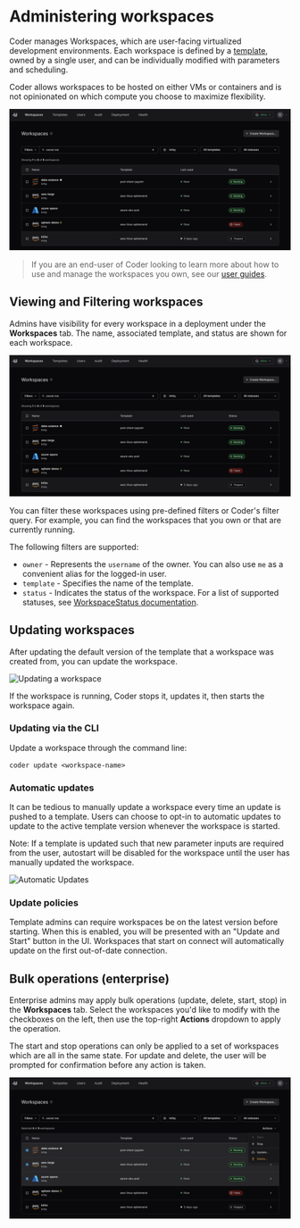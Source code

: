 # Administering workspaces

<!--
Layout of admin/workspaces/

README.md
lifecycle.md
update-policies.md
multiple-agents.md
auditing.md
 -->

Coder manages Workspaces, which are user-facing virtualized development environments. Each workspace is defined by a [template](../templates/README.md), owned by a single user, and can be individually modified with parameters and scheduling.

Coder allows workspaces to be hosted on either VMs or containers and is not opinionated on which compute you choose to maximize flexibility.

![Example workspace view](../../images/user-guides/workspace-list-ui.png)

> If you are an end-user of Coder looking to learn more about how to use and manage the workspaces you own, see our [user guides](../../user-guides/README.md).

## Viewing and Filtering workspaces

Admins have visibility for every workspace in a deployment under the **Workspaces** tab. The name, associated template, and status are shown for each workspace.

![Workspace listing UI](../../images/user-guides/workspace-list-ui.png)

You can filter these workspaces using pre-defined filters or
Coder's filter query. For example, you can find the workspaces that you own or
that are currently running.

The following filters are supported:

- `owner` - Represents the `username` of the owner. You can also use `me` as a
  convenient alias for the logged-in user.
- `template` - Specifies the name of the template.
- `status` - Indicates the status of the workspace. For a list of supported
  statuses, see
  [WorkspaceStatus documentation](https://pkg.go.dev/github.com/coder/coder/codersdk#WorkspaceStatus).

## Updating workspaces

After updating the default version of the template that a workspace was created
from, you can update the workspace.

<!-- TODO: Update screenshot -->

![Updating a workspace](../../images/workspace-update.png)

If the workspace is running, Coder stops it, updates it, then starts the workspace again.

### Updating via the CLI

Update a workspace through the command line:

```shell
coder update <workspace-name>
```

### Automatic updates

It can be tedious to manually update a workspace every time an update is pushed
to a template. Users can choose to opt-in to automatic updates to update to the
active template version whenever the workspace is started.

Note: If a template is updated such that new parameter inputs are required from
the user, autostart will be disabled for the workspace until the user has
manually updated the workspace.

![Automatic Updates](../../images/workspace-automatic-updates.png)

### Update policies

Template admins can require workspaces be on the latest version before starting. When this is enabled, you will be presented with an "Update and Start" button in the UI. Workspaces that start on connect will automatically update on the first out-of-date connection.

<!-- TODO: Link force update policies -->

## Bulk operations (enterprise)

Enterprise admins may apply bulk operations (update, delete, start, stop) in the **Workspaces** tab. Select the workspaces you'd like to modify with the checkboxes on the left, then use the top-right **Actions** dropdown to apply the operation.

The start and stop operations can only be applied to a set of workspaces which are all in the same state. For update and delete, the user will be prompted for confirmation before any action is taken.

![Bulk workspace actions](../../images/user-guides/workspace-bulk-actions.png)

<!-- TODO: Children or next steps -->
